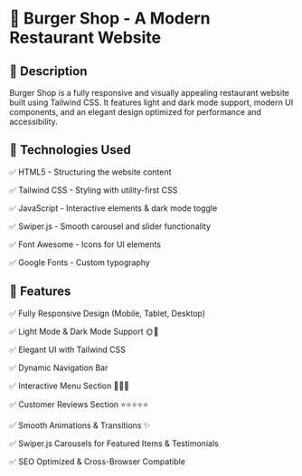 
# 🍔 Burger Shop - A Modern Restaurant Website

## 🌟 Description

Burger Shop is a fully responsive and visually appealing restaurant website built using Tailwind CSS. It features light and dark mode support, modern UI components, and an elegant design optimized for performance and accessibility.


## 🚀 Technologies Used

✅ HTML5 - Structuring the website content

✅ Tailwind CSS - Styling with utility-first CSS

✅ JavaScript - Interactive elements & dark mode toggle

✅ Swiper.js - Smooth carousel and slider functionality

✅ Font Awesome - Icons for UI elements

✅ Google Fonts - Custom typography
## 🎨 Features

✅ Fully Responsive Design (Mobile, Tablet, Desktop)

✅ Light Mode & Dark Mode Support 🌞🌙

✅ Elegant UI with Tailwind CSS

✅ Dynamic Navigation Bar

✅ Interactive Menu Section 🍔🍟🥤

✅ Customer Reviews Section ⭐⭐⭐⭐⭐

✅ Smooth Animations & Transitions ✨

✅ Swiper.js Carousels for Featured Items & Testimonials

✅ SEO Optimized & Cross-Browser Compatible